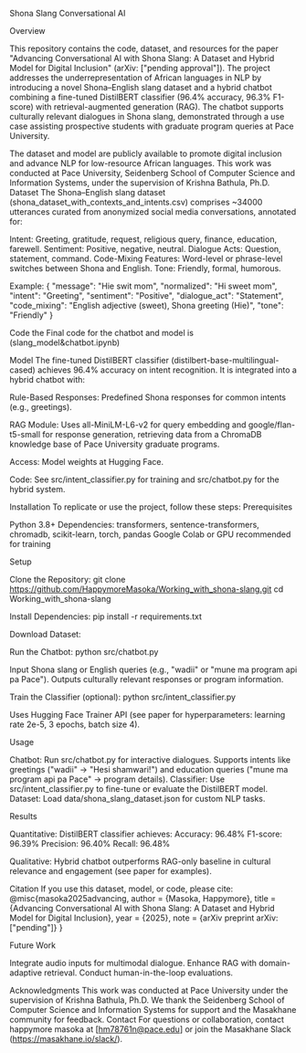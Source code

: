 Shona Slang Conversational AI

Overview

This repository contains the code, dataset, and resources for the paper "Advancing Conversational AI with Shona Slang: A Dataset and Hybrid Model for Digital Inclusion" (arXiv: ["pending approval"]). The project addresses the underrepresentation of African languages in NLP by introducing a novel Shona–English slang dataset and a hybrid chatbot combining a fine-tuned DistilBERT classifier (96.4% accuracy, 96.3% F1-score) with retrieval-augmented generation (RAG). The chatbot supports culturally relevant dialogues in Shona slang, demonstrated through a use case assisting prospective students with graduate program queries at Pace University.

The dataset and model are publicly available to promote digital inclusion and advance NLP for low-resource African languages. This work was conducted at Pace University, Seidenberg School of Computer Science and Information Systems, under the supervision of Krishna Bathula, Ph.D.
Dataset
The Shona–English slang dataset (shona_dataset_with_contexts_and_intents.csv) comprises ~34000 utterances curated from anonymized social media conversations, annotated for:

Intent: Greeting, gratitude, request, religious query, finance, education, farewell.
Sentiment: Positive, negative, neutral.
Dialogue Acts: Question, statement, command.
Code-Mixing Features: Word-level or phrase-level switches between Shona and English.
Tone: Friendly, formal, humorous.

Example:
{
  "message": "Hie swit mom",
  "normalized": "Hi sweet mom",
  "intent": "Greeting",
  "sentiment": "Positive",
  "dialogue_act": "Statement",
  "code_mixing": "English adjective (sweet), Shona greeting (Hie)",
  "tone": "Friendly"
}

Code
the Final code for the chatbot and model is (slang_model&chatbot.ipynb)

Model
The fine-tuned DistilBERT classifier (distilbert-base-multilingual-cased) achieves 96.4% accuracy on intent recognition. It is integrated into a hybrid chatbot with:

Rule-Based Responses: Predefined Shona responses for common intents (e.g., greetings).

RAG Module: Uses all-MiniLM-L6-v2 for query embedding and google/flan-t5-small for response generation, retrieving data from a ChromaDB knowledge base of Pace University graduate programs.

Access: Model weights at Hugging Face.

Code: See src/intent_classifier.py for training and src/chatbot.py for the hybrid system.


Installation
To replicate or use the project, follow these steps:
Prerequisites

Python 3.8+
Dependencies: transformers, sentence-transformers, chromadb, scikit-learn, torch, pandas
Google Colab or GPU recommended for training

Setup

Clone the Repository:
git clone https://github.com/HappymoreMasoka/Working_with_shona-slang.git
cd Working_with_shona-slang


Install Dependencies:
pip install -r requirements.txt


Download Dataset:


Run the Chatbot:
python src/chatbot.py


Input Shona slang or English queries (e.g., "wadii" or "mune ma program api pa Pace").
Outputs culturally relevant responses or program information.


Train the Classifier (optional):
python src/intent_classifier.py


Uses Hugging Face Trainer API (see paper for hyperparameters: learning rate 2e-5, 3 epochs, batch size 4).



Usage

Chatbot: Run src/chatbot.py for interactive dialogues. Supports intents like greetings ("wadii" → "Hesi shamwari!") and education queries ("mune ma program api pa Pace" → program details).
Classifier: Use src/intent_classifier.py to fine-tune or evaluate the DistilBERT model.
Dataset: Load data/shona_slang_dataset.json for custom NLP tasks.

Results

Quantitative: DistilBERT classifier achieves:
Accuracy: 96.48%
F1-score: 96.39%
Precision: 96.40%
Recall: 96.48%


Qualitative: Hybrid chatbot outperforms RAG-only baseline in cultural relevance and engagement (see paper for examples).

Citation
If you use this dataset, model, or code, please cite:
@misc{masoka2025advancing,
  author = {Masoka, Happymore},
  title = {Advancing Conversational AI with Shona Slang: A Dataset and Hybrid Model for Digital Inclusion},
  year = {2025},
  note = {arXiv preprint arXiv:["pending"]}
}

Future Work


Integrate audio inputs for multimodal dialogue.
Enhance RAG with domain-adaptive retrieval.
Conduct human-in-the-loop evaluations.

Acknowledgments
This work was conducted at Pace University under the supervision of Krishna Bathula, Ph.D. We thank the Seidenberg School of Computer Science and Information Systems for support and the Masakhane community for feedback.
Contact
For questions or collaboration, contact happymore masoka at [hm78761n@pace.edu] or join the Masakhane Slack (https://masakhane.io/slack/).
